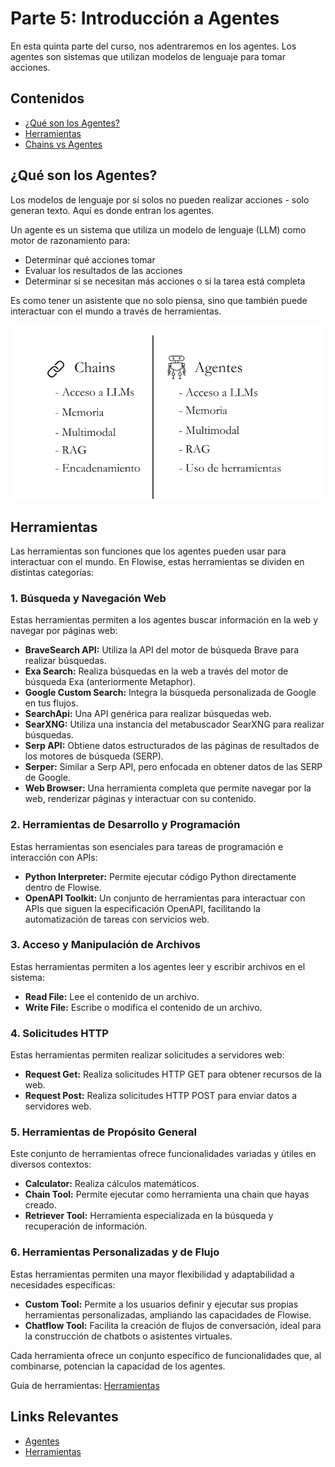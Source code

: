 # Parte 5: Introducción a Agentes

En esta quinta parte del curso, nos adentraremos en los agentes. Los agentes son sistemas que utilizan modelos de lenguaje para tomar acciones.

## Contenidos

- [¿Qué son los Agentes?](#qué-son-los-agentes)
- [Herramientas](#herramientas)
- [Chains vs Agentes](#chains-vs-agentes)


## ¿Qué son los Agentes?

Los modelos de lenguaje por sí solos no pueden realizar acciones - solo generan texto. Aquí es donde entran los agentes.

Un agente es un sistema que utiliza un modelo de lenguaje (LLM) como motor de razonamiento para:
- Determinar qué acciones tomar
- Evaluar los resultados de las acciones
- Determinar si se necesitan más acciones o si la tarea está completa

Es como tener un asistente que no solo piensa, sino que también puede interactuar con el mundo a través de herramientas.

![Agentes](../../.gitbook/assets/partes/parte5/agentes.png)

## Herramientas

Las herramientas son funciones que los agentes pueden usar para interactuar con el mundo. En Flowise, estas herramientas se dividen en distintas categorías:

### 1. Búsqueda y Navegación Web

Estas herramientas permiten a los agentes buscar información en la web y navegar por páginas web:

*   **BraveSearch API:** Utiliza la API del motor de búsqueda Brave para realizar búsquedas.
*   **Exa Search:** Realiza búsquedas en la web a través del motor de búsqueda Exa (anteriormente Metaphor).
*   **Google Custom Search:** Integra la búsqueda personalizada de Google en tus flujos.
*   **SearchApi:** Una API genérica para realizar búsquedas web.
*   **SearXNG:** Utiliza una instancia del metabuscador SearXNG para realizar búsquedas.
*   **Serp API:** Obtiene datos estructurados de las páginas de resultados de los motores de búsqueda (SERP).
*   **Serper:** Similar a Serp API, pero enfocada en obtener datos de las SERP de Google.
*   **Web Browser:** Una herramienta completa que permite navegar por la web, renderizar páginas y interactuar con su contenido.

### 2. Herramientas de Desarrollo y Programación

Estas herramientas son esenciales para tareas de programación e interacción con APIs:

*   **Python Interpreter:** Permite ejecutar código Python directamente dentro de Flowise.
*   **OpenAPI Toolkit:** Un conjunto de herramientas para interactuar con APIs que siguen la especificación OpenAPI, facilitando la automatización de tareas con servicios web.

### 3. Acceso y Manipulación de Archivos

Estas herramientas permiten a los agentes leer y escribir archivos en el sistema:

*   **Read File:** Lee el contenido de un archivo.
*   **Write File:** Escribe o modifica el contenido de un archivo.

### 4. Solicitudes HTTP

Estas herramientas permiten realizar solicitudes a servidores web:

*   **Request Get:** Realiza solicitudes HTTP GET para obtener recursos de la web.
*   **Request Post:** Realiza solicitudes HTTP POST para enviar datos a servidores web.

### 5. Herramientas de Propósito General

Este conjunto de herramientas ofrece funcionalidades variadas y útiles en diversos contextos:

*   **Calculator:** Realiza cálculos matemáticos.
*   **Chain Tool:** Permite ejecutar como herramienta una chain que hayas creado.
*   **Retriever Tool:** Herramienta especializada en la búsqueda y recuperación de información.

### 6. Herramientas Personalizadas y de Flujo

Estas herramientas permiten una mayor flexibilidad y adaptabilidad a necesidades específicas:

*   **Custom Tool:** Permite a los usuarios definir y ejecutar sus propias herramientas personalizadas, ampliando las capacidades de Flowise.
*   **Chatflow Tool:** Facilita la creación de flujos de conversación, ideal para la construcción de chatbots o asistentes virtuales.

Cada herramienta ofrece un conjunto específico de funcionalidades que, al combinarse, potencian la capacidad de los agentes.

Guía de herramientas: 
[Herramientas](../../integraciones/langchain/tools/README.md)

## Links Relevantes

- [Agentes](../../integraciones/langchain/agents/README.md)
- [Herramientas](../../integraciones/langchain/tools/README.md)
